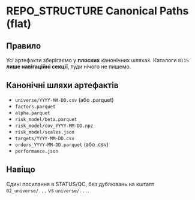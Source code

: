 ﻿# REPO_STRUCTURE  Canonical Paths (flat)

## Правило
Усі артефакти зберігаємо у **плоских** канонічних шляхах. Каталоги `0115`  **лише навігаційні секції**, туди нічого не пишемо.

## Канонічні шляхи артефактів
- `universe/YYYY-MM-DD.csv`  (або .parquet)
- `factors.parquet`
- `alpha.parquet`
- `risk_model/beta.parquet`
- `risk_model/cov_YYYY-MM-DD.npz`
- `risk_model/scales.json`
- `targets/YYYY-MM-DD.csv`
- `orders_YYYY-MM-DD.parquet`  (або .csv)
- `performance.json`

## Навіщо
Єдині посилання в STATUS/QC, без дублювань на кшталт `02_universe/...` vs `universe/...`.
